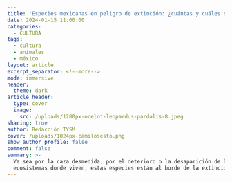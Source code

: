 ```yaml
---
title: 'Especies mexicanas en peligro de extinción: ¿cuántas y cuáles son?'
date: 2024-01-15 11:00:00
categories:
  - CULTURA
tags:
  - cultura
  - animales
  - méxico
layout: article
excerpt_separator: <!--more-->
mode: immersive
header:
  theme: dark
article_header:
  type: cover
  image:
    src: /uploads/1280px-ocelot-leopardus-pardalis-8.jpeg
sharing: true
author: Redacción TYSM
cover: /uploads/1024px-camilosesto.png
show_author_profile: false
comment: false
summary: >-
  Ya sea por la caza desmedida, por el deterioro o la desaparición de los
  ecosistemas donde viven, estas especies están al borde de la extinción
---
```

